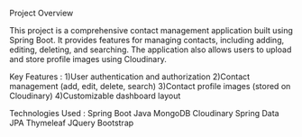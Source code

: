 Project Overview

This project is a comprehensive contact management application built using Spring Boot. It provides features for managing contacts, including adding, editing, deleting, and searching. The application also allows users to upload and store profile images using Cloudinary.


Key Features : 
1)User authentication and authorization
2)Contact management (add, edit, delete, search)
3)Contact profile images (stored on Cloudinary)
4)Customizable dashboard layout


Technologies Used : 
Spring Boot
Java
MongoDB
Cloudinary
Spring Data JPA
Thymeleaf
JQuery
Bootstrap
